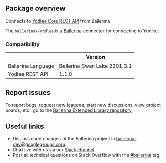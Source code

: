 ## Package overview

Connects to [Yodlee Core REST API](https://developer.yodlee.com/api-reference) from Ballerina

The `ballerinax/yodlee` is a [Ballerina](https://ballerina.io/) connector for connecting to Yodlee.

### Compatibility
|                       | Version                   |
|-----------------------|---------------------------|
| Ballerina Language    | Ballerina Swan Lake 2201.3.1|
| Yodlee REST API       | 1.1.0                     |

## Report issues
To report bugs, request new features, start new discussions, view project boards, etc., go to the [Ballerina Extended Library repository](https://github.com/ballerina-platform/ballerina-extended-library)

## Useful links
- Discuss code changes of the Ballerina project in [ballerina-dev@googlegroups.com](mailto:ballerina-dev@googlegroups.com).
- Chat live with us via our [Slack channel](https://ballerina.io/community/slack/).
- Post all technical questions on Stack Overflow with the [#ballerina](https://stackoverflow.com/questions/tagged/ballerina) tag
